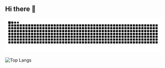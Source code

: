 ## Hi there 👋

<!--
**jianhua1996/jianhua1996** is a ✨ _special_ ✨ repository because its `README.md` (this file) appears on your GitHub profile.

Here are some ideas to get you started:

- 🔭 I’m currently working on ...
- 🌱 I’m currently learning ...
- 👯 I’m looking to collaborate on ...
- 🤔 I’m looking for help with ...
- 💬 Ask me about ...
- 📫 How to reach me: ...
- 😄 Pronouns: ...
- ⚡ Fun fact: ...
-->

<picture>
  <source media="(prefers-color-scheme: dark)" srcset="https://raw.githubusercontent.com/jianhua1996/jianhua1996/output/github-contribution-grid-snake-dark.svg">
  <source media="(prefers-color-scheme: light)" srcset="https://raw.githubusercontent.com/jianhua1996/jianhua1996/output/github-contribution-grid-snake.svg">
  <img alt="github contribution grid snake animation" src="https://raw.githubusercontent.com/jianhua1996/jianhua1996/output/github-contribution-grid-snake.svg">
</picture>

![Top Langs](https://github-readme-stats.vercel.app/api/top-langs/?username=jianhua1996)

